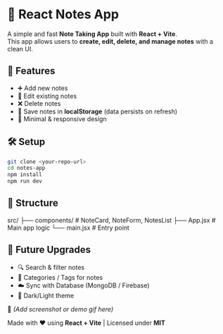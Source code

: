 
# 📝 React Notes App

A simple and fast **Note Taking App** built with **React + Vite**.  
This app allows users to **create, edit, delete, and manage notes** with a clean UI.  


## 🚀 Features
- ➕ Add new notes  
- 📝 Edit existing notes  
- ❌ Delete notes  
- 💾 Save notes in **localStorage** (data persists on refresh)  
- 🎨 Minimal & responsive design  


## 🛠 Setup
```bash
git clone <your-repo-url>
cd notes-app
npm install
npm run dev
````


## 📁 Structure

src/
 ├── components/   # NoteCard, NoteForm, NotesList
 ├── App.jsx       # Main app logic
 └── main.jsx      # Entry point


## 🎯 Future Upgrades

* 🔍 Search & filter notes
* 📂 Categories / Tags for notes
* ☁️ Sync with Database (MongoDB / Firebase)
* 🌙 Dark/Light theme


📸 *(Add screenshot or demo gif here)*

Made with ❤️ using **React + Vite** | Licensed under **MIT**
